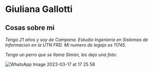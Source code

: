 # Giuliana Gallotti
## Cosas sobre mi
_Tengo 21 años y soy de Campana._
_Estudio Ingenieria en Sistemas de Informacion en la UTN FRD. Mi numero de legajo es 11745._

_Tengo un perro que se llama Simón, les dejo una foto:_

![WhatsApp Image 2023-03-17 at 17 25 58](https://user-images.githubusercontent.com/80929188/226032633-2146cb89-a3e4-4c1e-86d1-689398956339.jpeg)
